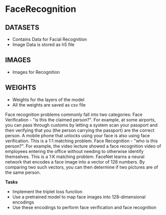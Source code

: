 # FaceRecognition

## DATASETS
- Contains Data for Facial Recognition
- Image Data is stored as h5 file


## IMAGES
- Images for Recognition

## WEIGHTS
- Weights for the layers of the model
- All the weights are saved as csv file



Face recognition problems commonly fall into two categories:
Face Verification - "is this the claimed person?". For example, at some airports, you can pass through customs by letting a system scan your passport and then verifying that you (the person carrying the passport) are the correct person. A mobile phone that unlocks using your face is also using face verification. This is a 1:1 matching problem.
Face Recognition - "who is this person?". For example, the video lecture showed a face recognition video of  employees entering the office without needing to otherwise identify themselves. This is a 1:K matching problem.
FaceNet learns a neural network that encodes a face image into a vector of 128 numbers. By comparing two such vectors, you can then determine if two pictures are of the same person.

**Tasks**
- Implement the triplet loss function
- Use a pretrained model to map face images into 128-dimensional encodings
- Use these encodings to perform face verification and face recognition



